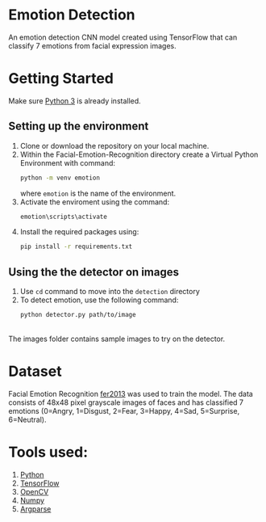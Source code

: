 # Emotion Detection
An emotion detection CNN model created using TensorFlow that can classify 7 emotions from facial expression images.

# Getting Started
Make sure [Python 3](https://www.python.org/downloads/) is already installed.

## Setting up the environment
 1. Clone or download the repository on your local machine.
 2. Within the Facial-Emotion-Recognition directory create a Virtual Python Environment with command:
      ```bash
      python -m venv emotion
      ```
    where `emotion` is the name of the environment.
 4. Activate the enviroment using the command:
      ```bash
      emotion\scripts\activate
      ```
 4. Install the required packages using:
      ```bash
      pip install -r requirements.txt
      ```
      
## Using the the detector on images
 1. Use `cd` command to move into the `detection` directory
 2. To detect emotion, use the following command:
    ```bash
    python detector.py path/to/image
    ```
<br>
The images folder contains sample images to try on the detector.
<br>

# Dataset
Facial Emotion Recognition [fer2013](https://www.kaggle.com/msambare/fer2013) was used to train the model.
The data consists of 48x48 pixel grayscale images of faces and has classified 7 emotions (0=Angry, 1=Disgust, 2=Fear, 3=Happy, 4=Sad, 5=Surprise, 6=Neutral).
    
# Tools used:
1. [Python](https://www.python.org/downloads/) 
2. [TensorFlow](https://www.tensorflow.org/)
3. [OpenCV](https://opencv.org/)
4. [Numpy](https://numpy.org/)
5. [Argparse](https://docs.python.org/3/library/argparse.html)
    
